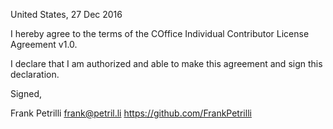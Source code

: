 United States, 27 Dec 2016

I hereby agree to the terms of the COffice Individual Contributor License
Agreement v1.0.

I declare that I am authorized and able to make this agreement and sign this
declaration.

Signed,

Frank Petrilli frank@petril.li https://github.com/FrankPetrilli
